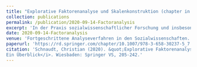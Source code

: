 ```yaml
---
title: "Explorative Faktorenanalyse und Skalenkonstruktion (chapter in edited volume)"
collection: publications
permalink: /publication/2020-09-14-Factoranalysis
excerpt: 'In der Praxis sozialwissenschaftlicher Forschung und insbesondere bei der Analyse sozialwissenschaftlicher Umfragedaten sehen sich Wissenschaftler und Wissenschaftlerinnen oftmals mit der Situation konfrontiert, dass für die empirische Erfassung eines theoretischen Konstrukts mehrere verschiedene Frageitems zur Verfügung stehen. Zur Beantwortung der Frage, ob verschiedene Items zur Messung ein und desselben theoretischen Konstrukts geeignet sind und zu einer gemeinsamen Skala zusammengefasst werden können, wird häufig auf das Verfahren der (explorativen) Faktorenanalyse zurückgegriffen. Der vorliegende Beitrag gibt eine allgemeine Einführung in die Grundlogik der Faktorenanalyse sowie deren wesentlicher Aspekte und Verfahrensschritte. Das Hauptaugenmerk des Beitrags liegt hierbei auf der Darstellung und Diskussion sämtlicher relevanter Überlegungen und Erwägungen, die bei der Frage nach einer möglichen Zusammenfassung mehrerer Frageitems zu einer gemeinsamen Skala zu beachten sind. Veranschaulicht werden die Faktorenanalyse und die Skalenkonstruktion hierbei am Beispiel sozialen und politischen Vertrauens auf Grundlage der Daten des European Social Surveys.'
date: 2020-09-14-Factoranalysis
venue: 'Fortgeschrittene Analyseverfahren in den Sozialwissenschaften. Ein Überblick, edited by Markus Tausendpfund'
paperurl: 'https://rd.springer.com/chapter/10.1007/978-3-658-30237-5_7'
citation: 'Schnaudt, Christian (2020). &quot;Explorative Faktorenanalyse und Skalenkonstruktion.&quot; In Markus Tausendpfund (ed), <i>Fortgeschrittene Analyseverfahren in den Sozialwissenschaften.
Ein Überblick</i>. Wiesbaden: Springer VS, 205-242.'
---
```

